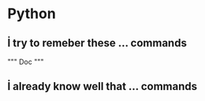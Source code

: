 Python
====

İ try to remeber these ... commands
-----------------------------------

""" Doc """


İ already know well that ... commands
-------------------------------------
